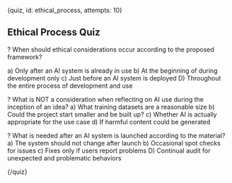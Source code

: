 
{quiz, id: ethical_process, attempts: 10}

## Ethical Process Quiz

? When should ethical considerations occur according to the proposed framework?

a) Only after an AI system is already in use
b) At the beginning of during development only
c) Just before an AI system is deployed
D) Throughout the entire process of development and use

? What is NOT a consideration when reflecting on AI use during the inception of an idea?
a) What training datasets are a reasonable size
b) Could the project start smaller and be built up?
c) Whether AI is actually appropriate for the use case
d) If harmful content could be generated

? What is needed after an AI system is launched according to the material?
a) The system should not change after launch
b) Occasional spot checks for issues
c) Fixes only if users report problems
D) Continual audit for unexpected and problematic behaviors

{/quiz}

